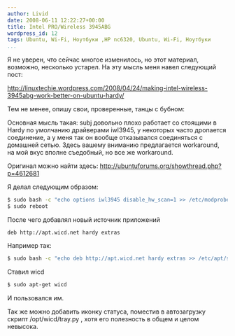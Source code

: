 ```yaml
---
author: Livid
date: 2008-06-11 12:22:27+00:00
title: Intel PRO/Wireless 3945ABG
wordpress_id: 12
tags: Ubuntu, Wi-Fi, Ноутбуки ,HP nc6320, Ubuntu, Wi-Fi, Ноутбуки
...
```


Я не уверен, что сейчас многое изменилось, но этот материал, возможно,
несколько устарел. На эту мысль меня навел следующий пост:

<http://linuxtechie.wordpress.com/2008/04/24/making-intel-wireless-3945abg-work-better-on-ubuntu-hardy/>

Тем не менее, опишу свои, проверенные, танцы с бубном:

Основная мысль такая: subj довольно плохо работает со стоящими в Hardy
по умолчанию драйверами iwl3945, у некоторых часто дропается соединение,
а у меня так он вообще отказывался соединяться с домашней сетью. Здесь
вашему вниманию предлагается workaround, на мой вкус вполне съедобный,
но все же workaround.


<!--more-->



Оригинал можно найти здесь:
<http://ubuntuforums.org/showthread.php?p=4612681>

Я делал следующим образом:

```bash
$ sudo bash -c "echo options iwl3945 disable_hw_scan=1 >> /etc/modprobe.d/iwl3945"
$ sudo reboot
```


После чего добавлял новый источник приложений

    deb http://apt.wicd.net hardy extras


Например так:

```bash
$ sudo bash -c "echo deb http://apt.wicd.net hardy extras >> /etc/apt/sources.list" && sudo apt-get update
```


Ставил wicd

```bash
$ sudo apt-get wicd
```


И пользовался им.

Так же можно добавить иконку статуса, поместив в автозагрузку скрипт
/opt/wicd/tray.py , хотя его полезность в общем и целом невысока.

